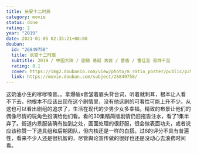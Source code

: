 ```yaml
---
title: 长安十二时辰
category: movie
status: done
rating: 2
year: "2019"
date: 2021-01-05 02:35:21+08:00
douban:
  id: "26849758"
  title: 长安十二时辰
  subtitle: 2019 / 中国大陆 / 剧情 悬疑 古装 / 曹盾 / 雷佳音 易烊千玺
  rating: 8.1
  cover: https://img2.doubanio.com/view/photo/m_ratio_poster/public/p2562953341.jpg
  link: https://movie.douban.com/subject/26849758/
---
```


这奶油小生的嗲嗲嗓音。。拿爆破s音皱着眉头背台词，听着就刺耳，根本让人看不下去，他根本不应该出现在这个剧情里，没有他这剧的可看性可能上升不少。从这也可以看出剧组的追求了，生活在现代的少男少女多幸福，精致的布景让他们的偶像尽情的玩角色扮演给他们看。看的30集精简版剧情仍旧拖沓注水，看了1集半弃了。街道内景服装确有独到之处，画面处理的很舒服，很会做表面功夫，或者说应该称赞一下道具组和后期团队，但内核还是一样的白搭。过8的评分不具有普遍性，看来不少人还是很机智的，尽管舆论宣传做的很好也还是没动心去浪费时间看。
